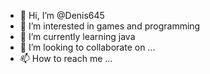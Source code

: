 - 👋 Hi, I’m @Denis645
- 👀 I’m interested in games and programming
- 🌱 I’m currently learning java
- 💞️ I’m looking to collaborate on ...
- 📫 How to reach me ...

<!---
Denis645/Denis645 is a ✨ special ✨ repository because its `README.md` (this file) appears on your GitHub profile.
You can click the Preview link to take a look at your changes.
--->
